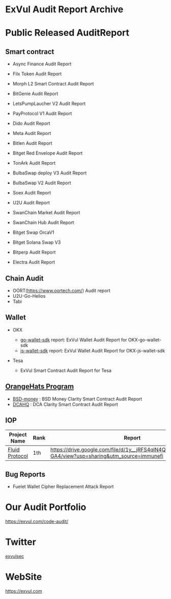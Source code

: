 # ExVul Audit Report Archive

# Public Released AuditReport

## Smart contract 
- Async Finance Audit Report 

- Filx Token Audit Report

- Morph L2 Smart Contract Audit Report

- BitGenie Audit Report 

- LetsPumpLaucher V2 Audit Report

- PayProtocol V1 Audit Report                       

- Dido Audit Report

- Meta Audit Report 

- Bitlen Audit Report

- Bitget Red Envelope Audit Report 

- TonArk Audit Report 

- BulbaSwap deploy V3 Audit Report 

- BulbaSwap V2 Audit Report

- Soex Audit Report 

- U2U Audit Report

- SwanChain Market Audit Report

- SwanChain Hub Audit Report

- Bitget Swap OrcaV1

- Bitget Solana Swap V3

- Bitperp Audit Report 

- Electra Audit Report

  


## Chain Audit
- OORT(https://www.oortech.com/) Audit report
- U2U-Go-Helios
- Tabi

## Wallet

- OKX
  - [go-wallet-sdk](https://github.com/okx/go-wallet-sdk) report: ExVul Wallet Audit Report for OKX-go-wallet-sdk
  - [js-wallet-sdk](https://github.com/okx/js-wallet-sdk) report: ExVul Wallet Audit Report for OKX-js-wallet-sdk

- Tesa
  - ExVul Smart Contract Audit Report for Tesa

## [OrangeHats Program](https://x.com/Stacks/status/1798369770082881912)
- [BSD-money](https://www.bsd.money/) : BSD Money Clarity Smart Contract Audit Report 
- [DCAHQ](https://www.dcahq.com/) : DCA Clarity Smart Contract Audit Report 



## IOP

| Project Name                                   | Rank | Report                                                       | Bugs           | Bountys |
| ---------------------------------------------- | ---- | ------------------------------------------------------------ | -------------- | ------- |
| [Fluid Protocol](https://x.com/Fluid_Protocol) | 1th  | https://drive.google.com/file/d/1y__jRFS4qlN4QrRor3Rx0kyUqqXb-GA4/view?usp=sharing&utm_source=immunefi | 1Critical 1Low | $22,345 |





## Bug Reports

- Fuelet Wallet Cipher Replacement Attack Report

# Our Audit Portfolio

https://exvul.com/code-audit/


# Twitter
  [exvulsec](https://x.com/EXVULSEC)

# WebSite
  https://exvul.com

